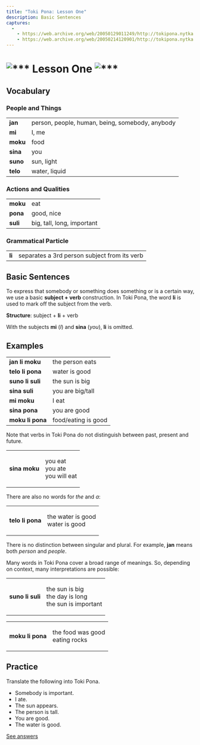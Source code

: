 ```yaml
---
title: "Toki Pona: Lesson One"
description: Basic Sentences
captures:
  -
    - https://web.archive.org/web/20050129011249/http://tokipona.nytka.org:80/about/lesson/tp1.html
    - https://web.archive.org/web/20050214120901/http://tokipona.nytka.org:80/about/lesson/tp1.html
---
```


# <img alt="***" />  Lesson One <img alt="***" />

## Vocabulary
### People and Things
|          |                                                 |
| -------- | ----------------------------------------------- |
| **jan**  | person, people, human, being, somebody, anybody |
| **mi**   | I, me                                           |
| **moku** | food                                            |
| **sina** | you                                             |
| **suno** | sun, light                                      |
| **telo** | water, liquid                                   |
### Actions and Qualities
|          |                            |
| -------- | -------------------------- |
| **moku** | eat                        |
| **pona** | good, nice                 |
| **suli** | big, tall, long, important |
### Grammatical Particle
|        |                                              |
| ------ | -------------------------------------------- |
| **li** | separates a 3rd person subject from its verb |

 

## Basic Sentences

To express that somebody or something does something or is a certain way, we use a basic **subject + verb** construction.
In Toki Pona, the word **li** is used to mark off the subject from the verb.

**Structure**: subject + **li** + verb

With the subjects **mi** (_I_) and **sina** (_you_), **li** is omitted.

 

## Examples
|                 |                     |
|-----------------|---------------------|
|**jan li moku**  | the person eats     |
|**telo li pona** | water is good       |
|**suno li suli** | the sun is big      |
|**sina suli**    | you are big/tall    |
|**mi moku**      | I eat               |
|**sina pona**    | you are good        |
|**moku li pona** | food/eating is good |

Note that verbs in Toki Pona do not distinguish between past, present and future.
<table>
<td>

**sina moku**
<td> 

you eat  
you ate  
you will eat
</table>

There are also no words for _the_ and _a_:
<table>
<td>

**telo li pona**
<td>

the water is good  
water is good
</table>

There is no distinction between singular and plural. For example, **jan** means both _person_ and _people_.

Many words in Toki Pona cover a broad range of meanings. So, depending on context, many interpretations are possible:
<table>
<td>

**suno li suli**
<td>

the sun is big  
the day is long  
the sun is important  
</table>
<table>
<td>

**moku li pona**
<td>

the food was good  
eating rocks
</table>
 

## Practice

Translate the following into Toki Pona.

- Somebody is important. 
- I ate.
- The sun appears. 
- The person is tall. 
- You are good. 
- The water is good. 

[See answers](ans1)